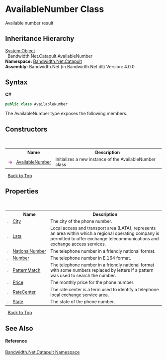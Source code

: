 ﻿# AvailableNumber Class
 

Available number result


## Inheritance Hierarchy
<a href="http://msdn2.microsoft.com/en-us/library/e5kfa45b" target="_blank">System.Object</a><br />&nbsp;&nbsp;Bandwidth.Net.Catapult.AvailableNumber<br />
**Namespace:**&nbsp;<a href ="N_Bandwidth_Net_Catapult.md">Bandwidth.Net.Catapult</a><br />**Assembly:**&nbsp;Bandwidth.Net (in Bandwidth.Net.dll) Version: 4.0.0

## Syntax

**C#**<br />
``` C#
public class AvailableNumber
```

The AvailableNumber type exposes the following members.


## Constructors
&nbsp;<table><tr><th></th><th>Name</th><th>Description</th></tr><tr><td>![Public method](media/pubmethod.gif "Public method")</td><td><a href ="M_Bandwidth_Net_Catapult_AvailableNumber__ctor.md">AvailableNumber</a></td><td>
Initializes a new instance of the AvailableNumber class</td></tr></table>&nbsp;
<a href="#availablenumber-class">Back to Top</a>

## Properties
&nbsp;<table><tr><th></th><th>Name</th><th>Description</th></tr><tr><td>![Public property](media/pubproperty.gif "Public property")</td><td><a href ="P_Bandwidth_Net_Catapult_AvailableNumber_City.md">City</a></td><td>
The city of the phone number.</td></tr><tr><td>![Public property](media/pubproperty.gif "Public property")</td><td><a href ="P_Bandwidth_Net_Catapult_AvailableNumber_Lata.md">Lata</a></td><td>
Local access and transport area (LATA), represents an area within which a regional operating company is permitted to offer exchange telecommunications and exchange access services.</td></tr><tr><td>![Public property](media/pubproperty.gif "Public property")</td><td><a href ="P_Bandwidth_Net_Catapult_AvailableNumber_NationalNumber.md">NationalNumber</a></td><td>
The telephone number in a friendly national format.</td></tr><tr><td>![Public property](media/pubproperty.gif "Public property")</td><td><a href ="P_Bandwidth_Net_Catapult_AvailableNumber_Number.md">Number</a></td><td>
The telephone number in E.164 format.</td></tr><tr><td>![Public property](media/pubproperty.gif "Public property")</td><td><a href ="P_Bandwidth_Net_Catapult_AvailableNumber_PatternMatch.md">PatternMatch</a></td><td>
The telephone number in a friendly national format with some numbers replaced by letters if a pattern was used to search the number.</td></tr><tr><td>![Public property](media/pubproperty.gif "Public property")</td><td><a href ="P_Bandwidth_Net_Catapult_AvailableNumber_Price.md">Price</a></td><td>
The monthly price for the phone number.</td></tr><tr><td>![Public property](media/pubproperty.gif "Public property")</td><td><a href ="P_Bandwidth_Net_Catapult_AvailableNumber_RateCenter.md">RateCenter</a></td><td>
The rate center is a term used to identify a telephone local exchange service area.</td></tr><tr><td>![Public property](media/pubproperty.gif "Public property")</td><td><a href ="P_Bandwidth_Net_Catapult_AvailableNumber_State.md">State</a></td><td>
The state of the phone number.</td></tr></table>&nbsp;
<a href="#availablenumber-class">Back to Top</a>

## See Also


#### Reference
<a href ="N_Bandwidth_Net_Catapult.md">Bandwidth.Net.Catapult Namespace</a><br />